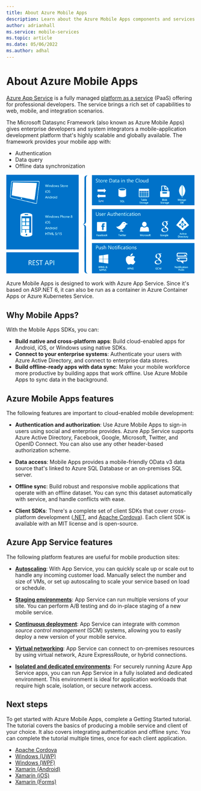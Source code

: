 ```yaml
---
title: About Azure Mobile Apps
description: Learn about the Azure Mobile Apps components and services.
author: adrianhall
ms.service: mobile-services
ms.topic: article
ms.date: 05/06/2022
ms.author: adhal
---
```


# About Azure Mobile Apps

[Azure App Service](/azure/app-service/overview) is a fully managed [platform as a service](https://azure.microsoft.com/overview/what-is-paas/) (PaaS) offering for professional developers. The service brings a rich set of capabilities to web, mobile, and integration scenarios.

The Microsoft Datasync Framework (also known as Azure Mobile Apps) gives enterprise developers and system integrators a mobile-application development platform that's highly scalable and globally available.  The framework provides your mobile app with:

* Authentication
* Data query
* Offline data synchronization

![Visual overview of Azure Mobile Apps capabilities](./media/overview.png)

Azure Mobile Apps is designed to work with Azure App Service. Since it's based on ASP.NET 6, it can also be run as a container in Azure Container Apps or Azure Kubernetes Service.

## Why Mobile Apps?

With the Mobile Apps SDKs, you can:

* **Build native and cross-platform apps**: Build cloud-enabled apps for Android, iOS, or Windows using native SDKs.
* **Connect to your enterprise systems**: Authenticate your users with Azure Active Directory, and connect to enterprise data stores.
* **Build offline-ready apps with data sync**: Make your mobile workforce more productive by building apps that work offline. Use Azure Mobile Apps to sync data in the background.

## Azure Mobile Apps features

The following features are important to cloud-enabled mobile development:

* **Authentication and authorization**: Use Azure Mobile Apps to sign-in users using social and enterprise provides.  Azure App Service supports Azure Active Directory, Facebook, Google, Microsoft, Twitter, and OpenID Connect.  You can also use any other header-based authorization scheme.

* **Data access**: Mobile Apps provides a mobile-friendly OData v3 data source that's linked to Azure SQL Database or an on-premises SQL server.

* **Offline sync**: Build robust and responsive mobile applications that operate with an offline dataset. You can sync this dataset automatically with service, and handle conflicts with ease.

* **Client SDKs**: There's a complete set of client SDKs that cover cross-platform development ([.NET](howto/client/dotnet.md), and [Apache Cordova](howto/client/cordova.md)). Each client SDK is available with an MIT license and is open-source.

## Azure App Service features

The following platform features are useful for mobile production sites:

* [**Autoscaling**](/azure/app-service/manage-scale-up): With App Service, you can quickly scale up or scale out to handle any incoming customer load. Manually select the number and size of VMs, or set up autoscaling to scale your service based on load or schedule.

* [**Staging environments**](/azure/app-service/deploy-staging-slots): App Service can run multiple versions of your site. You can perform A/B testing and do in-place staging of a new mobile service.

* [**Continuous deployment**](/azure/app-service/deploy-continuous-deployment): App Service can integrate with common _source control management_ (SCM) systems, allowing you to easily deploy a new version of your mobile service.

* [**Virtual networking**](/azure/app-service/web-sites-integrate-with-vnet): App Service can connect to on-premises resources by using virtual network, Azure ExpressRoute, or hybrid connections.

* [**Isolated and dedicated environments**](/azure/app-service/environment/intro): For securely running Azure App Service apps, you can run App Service in a fully isolated and dedicated environment. This environment is ideal for application workloads that require high scale, isolation, or secure network access.

## Next steps

To get started with Azure Mobile Apps, complete a Getting Started tutorial. The tutorial covers the basics of producing a mobile service and client of your choice. It also covers integrating authentication and offline sync. You can complete the tutorial multiple times, once for each client application.

* [Apache Cordova](quickstarts/cordova/index.md)
* [Windows (UWP)](quickstarts/uwp/index.md)
* [Windows (WPF)](quickstarts/wpf/index.md)
* [Xamarin (Android)](quickstarts/xamarin-android/index.md)
* [Xamarin (iOS)](quickstarts/xamarin-ios/index.md)
* [Xamarin (Forms)](quickstarts/xamarin-forms/index.md)
